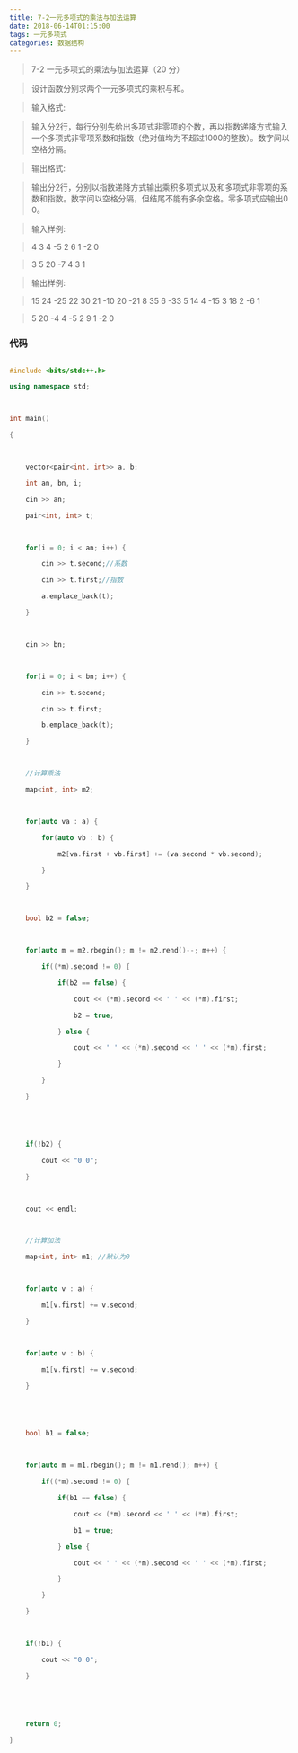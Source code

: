 ```yaml
---
title: 7-2一元多项式的乘法与加法运算
date: 2018-06-14T01:15:00
tags: 一元多项式
categories: 数据结构
---
```



> 7-2 一元多项式的乘法与加法运算（20 分）

> 设计函数分别求两个一元多项式的乘积与和。



> 输入格式:

> 输入分2行，每行分别先给出多项式非零项的个数，再以指数递降方式输入一个多项式非零项系数和指数（绝对值均为不超过1000的整数）。数字间以空格分隔。



> 输出格式:

> 输出分2行，分别以指数递降方式输出乘积多项式以及和多项式非零项的系数和指数。数字间以空格分隔，但结尾不能有多余空格。零多项式应输出0 0。



> 输入样例:

> 4 3 4 -5 2  6 1  -2 0

> 3 5 20  -7 4  3 1

> 输出样例:

> 15 24 -25 22 30 21 -10 20 -21 8 35 6 -33 5 14 4 -15 3 18 2 -6 1

> 5 20 -4 4 -5 2 9 1 -2 0



### 代码

```c++

#include <bits/stdc++.h>

using namespace std;



int main()

{



    vector<pair<int, int>> a, b;

    int an, bn, i;

    cin >> an;

    pair<int, int> t;



    for(i = 0; i < an; i++) {

        cin >> t.second;//系数

        cin >> t.first;//指数

        a.emplace_back(t);

    }



    cin >> bn;



    for(i = 0; i < bn; i++) {

        cin >> t.second;

        cin >> t.first;

        b.emplace_back(t);

    }



    //计算乘法

    map<int, int> m2;



    for(auto va : a) {

        for(auto vb : b) {

            m2[va.first + vb.first] += (va.second * vb.second);

        }

    }



    bool b2 = false;



    for(auto m = m2.rbegin(); m != m2.rend()--; m++) {

        if((*m).second != 0) {

            if(b2 == false) {

                cout << (*m).second << ' ' << (*m).first;

                b2 = true;

            } else {

                cout << ' ' << (*m).second << ' ' << (*m).first;

            }

        }

    }





    if(!b2) {

        cout << "0 0";

    }



    cout << endl;



    //计算加法

    map<int, int> m1; //默认为0



    for(auto v : a) {

        m1[v.first] += v.second;

    }



    for(auto v : b) {

        m1[v.first] += v.second;

    }





    bool b1 = false;



    for(auto m = m1.rbegin(); m != m1.rend(); m++) {

        if((*m).second != 0) {

            if(b1 == false) {

                cout << (*m).second << ' ' << (*m).first;

                b1 = true;

            } else {

                cout << ' ' << (*m).second << ' ' << (*m).first;

            }

        }

    }



    if(!b1) {

        cout << "0 0";

    }





    return 0;

}

```
    